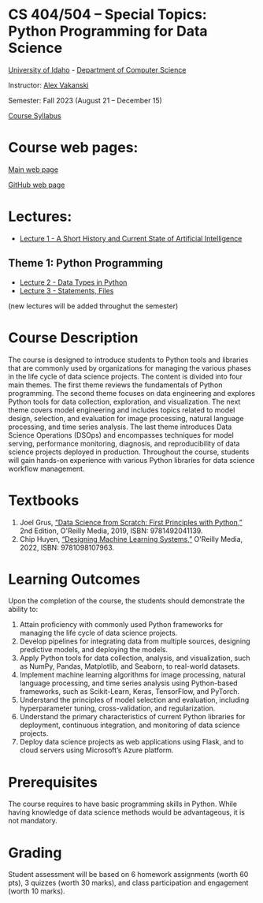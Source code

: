# CS 404/504 – Special Topics: Python Programming for Data Science
[University of Idaho](https://www.uidaho.edu) - [Department of Computer Science](https://www.uidaho.edu/engr/departments/cs)

Instructor: [Alex Vakanski](https://www.webpages.uidaho.edu/vakanski/index.html)

Semester: Fall 2023 (August 21 – December 15)

<a href="docs/Lectures/CS_404_504-ST_Python_Programming_for_Data_Science-Syllabus.pdf">Course Syllabus</a>

# Course web pages:

[Main web page](https://fall-2023-python-programming-for-data-science.readthedocs.io/en/latest/)

[GitHub web page](https://github.com/avakanski/Fall-2023-Python-Programming-for-Data-Science/blob/main/README.md)


# Lectures:
* <a href="docs/Lectures/Lecture_1-A_Short_History_of_AI/Lecture_1-A_Short_History_of_AI.pdf">Lecture 1 - A Short History and Current State of Artificial Intelligence</a>
## Theme 1: Python Programming
* <a href="docs/Lectures/Theme_1-Python_Programming/Lecture_2-Data_Types_in_Python/Lecture_2-Data_Types.ipynb">Lecture 2 - Data Types in Python</a>
* <a href="docs/Lectures/Theme_1-Python_Programming/Lecture_3-Statements,_Files/Lecture_3-Statements,_Files.ipynb">Lecture 3 - Statements, Files</a>

(new lectures will be added throughut the semester)

# Course Description
The course is designed to introduce students to Python tools and libraries that are commonly used by organizations for managing the various phases in the life cycle of data science projects. The content is divided into four main themes. The first theme reviews the fundamentals of Python programming. The second theme focuses on data engineering and explores Python tools for data collection, exploration, and visualization. The next theme covers model engineering and includes topics related to model design, selection, and evaluation for image processing, natural language processing, and time series analysis. The last theme introduces Data Science Operations (DSOps) and encompasses techniques for model serving, performance monitoring, diagnosis, and reproducibility of data science projects deployed in production. Throughout the course, students will gain hands-on experience with various Python libraries for data science workflow management.

# Textbooks
1.	Joel Grus, [“Data Science from Scratch: First Principles with Python,”](https://www.amazon.com/Data-Science-Scratch-Principles-Python/dp/1492041130/ref=pd_lpo_1?pd_rd_i=1492041130&psc=1) 2nd Edition, O'Reilly Media, 2019, ISBN: 9781492041139.
2.	Chip Huyen, [“Designing Machine Learning Systems,”](https://www.amazon.com/Designing-Machine-Learning-Systems-Production-Ready/dp/1098107969) O'Reilly Media, 2022, ISBN: 9781098107963.

# Learning Outcomes
Upon the completion of the course, the students should demonstrate the ability to:
1. Attain proficiency with commonly used Python frameworks for managing the life cycle of data science projects.
2. Develop pipelines for integrating data from multiple sources, designing predictive models, and deploying the models.
3. Apply Python tools for data collection, analysis, and visualization, such as NumPy, Pandas, Matplotlib, and Seaborn, to real-world datasets.
4. Implement machine learning algorithms for image processing, natural language processing, and time series analysis using Python-based frameworks, such as Scikit-Learn, Keras, TensorFlow, and PyTorch.
5. Understand the principles of model selection and evaluation, including hyperparameter tuning, cross-validation, and regularization.
6. Understand the primary characteristics of current Python libraries for deployment, continuous integration, and monitoring of data science projects.
7. Deploy data science projects as web applications using Flask, and to cloud servers using Microsoft’s Azure platform.

# Prerequisites
The course requires to have basic programming skills in Python. While having knowledge of data science methods would be advantageous, it is not mandatory.

# Grading
Student assessment will be based on 6 homework assignments (worth 60 pts), 3 quizzes (worth 30 marks), and class participation and engagement (worth 10 marks).
